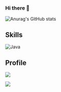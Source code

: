 ### Hi there 👋

![Anurag's GitHub stats](https://github-readme-stats.vercel.app/api?username=MinsFuture&show_icons=dracula&theme=radical)

## Skills
![Java](https://img.shields.io/badge/Java-0071C5?style=for-the-badge&logo=intellijidea&logoColor=white)

## Profile
<a href="https://www.instagram.com/xxmin_0/" target="_blank"><img src="https://img.shields.io/badge/Instagram-E4405F?style=flat-square&logo=instagram&logoColor=white">

<a href="mailto:helloaway213@gmail.com" target="_blank"><img src="https://img.shields.io/badge/helloaway213@gmail.com-EA4335?style=flat-square&logo=gmail&logoColor=white">

